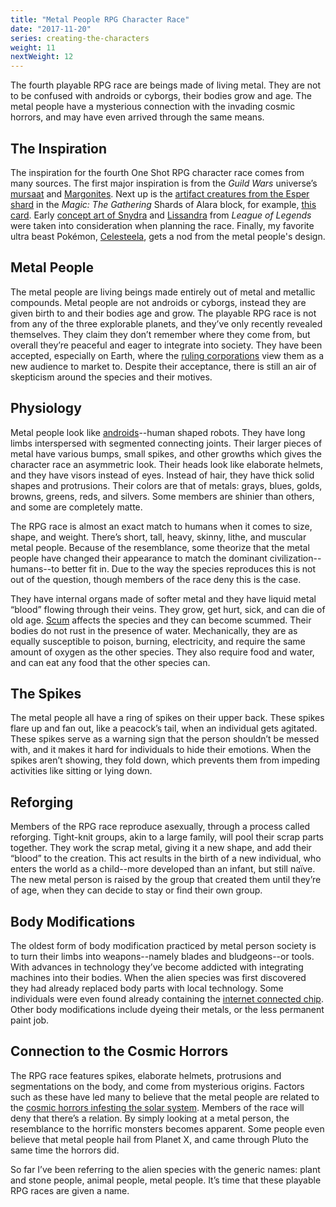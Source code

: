 ```yaml
---
title: "Metal People RPG Character Race"
date: "2017-11-20"
series: creating-the-characters
weight: 11
nextWeight: 12
---
```


The fourth playable RPG race are beings made of living metal. They are not to be confused with androids or cyborgs, their bodies grow and age. The metal people have a mysterious connection with the invading cosmic horrors, and may have even arrived through the same means.<!--more-->

## The Inspiration
The inspiration for the fourth One Shot RPG character race comes from many sources. The first major inspiration is from the _Guild Wars_ universe’s [mursaat](https://wiki.guildwars.com/wiki/Mursaat) and [Margonites](https://wiki.guildwars.com/wiki/Margonite). Next up is the [artifact creatures from the Esper shard](http://gatherer.wizards.com/Pages/Search/Default.aspx?action=advanced&output=spoiler&method=visual&type=+[%22Artifact%22]+[%22Creature%22]&block=+[%22Shards%20of%20Alara%20Block%22]) in the _Magic: The Gathering_ Shards of Alara block, for example, [this card](http://gatherer.wizards.com/Pages/Card/Details.aspx?multiverseid=174888). Early [concept art of Snydra](https://zeronis.deviantart.com/art/Syndra-The-Dark-Sovereign-Ideation-Thumbnails-342605666) and [Lissandra](https://universe.leagueoflegends.com/en_US/champion/lissandra/?mv=image-gallery) from _League of Legends_ were taken into consideration when planning the race. Finally, my favorite ultra beast Pokémon, [Celesteela](https://serebii.net/pokedex-sm/797.shtml), gets a nod from the metal people's design.

## Metal People
The metal people are living beings made entirely out of metal and metallic compounds. Metal people are not androids or cyborgs, instead they are given birth to and their bodies age and grow. The playable RPG race is not from any of the three explorable planets, and they’ve only recently revealed themselves. They claim they don’t remember where they come from, but overall they’re peaceful and eager to integrate into society. They have been accepted, especially on Earth, where the [ruling corporations](/blog/creating-the-setting/planets-and-races/#earth) view them as a new audience to market to. Despite their acceptance, there is still an air of skepticism around the species and their motives.

## Physiology
Metal people look like [androids](/blog/creating-the-characters/robots-androids-cyborgs/#robots-and-androids)--human shaped robots. They have long limbs interspersed with segmented connecting joints. Their larger pieces of metal have various bumps, small spikes, and other growths which gives the character race an asymmetric look.  Their heads look like elaborate helmets, and they have visors instead of eyes. Instead of hair, they have thick solid shapes and protrusions. Their colors are that of metals: grays, blues, golds, browns, greens, reds, and silvers. Some members are shinier than others, and some are completely matte.

The RPG race is almost an exact match to humans when it comes to size, shape, and weight. There’s short, tall, heavy, skinny, lithe, and muscular metal people. Because of the resemblance, some theorize that the metal people have changed their appearance to match the dominant civilization--humans--to better fit in. Due to the way the species reproduces this is not out of the question, though members of the race deny this is the case.

They have internal organs made of softer metal and they have liquid metal “blood” flowing through their veins. They grow, get hurt, sick, and can die of old age. [Scum](/blog/creating-the-setting/expanding-upon-scum-and-horror/#scum) affects the species and they can become scummed. Their bodies do not rust in the presence of water. Mechanically, they are as equally susceptible to poison, burning, electricity, and require the same amount of oxygen as the other species. They also require food and water, and can eat any food that the other species can.

## The Spikes
The metal people all have a ring of spikes on their upper back. These spikes flare up and fan out, like a peacock’s tail, when an individual gets agitated. These spikes serve as a warning sign that the person shouldn’t be messed with, and it makes it hard for individuals to hide their emotions. When the spikes aren’t showing, they fold down, which prevents them from impeding activities like sitting or lying down.

## Reforging
Members of the RPG race reproduce asexually, through a process called reforging. Tight-knit groups, akin to a large family, will pool their scrap parts together. They work the scrap metal, giving it a new shape, and add their “blood” to the creation. This act results in the birth of a new individual, who enters the world as a child--more developed than an infant, but still naïve. The new metal person is raised by the group that created them until they’re of age, when they can decide to stay or find their own group.

## Body Modifications
The oldest form of body modification practiced by metal person society is to turn their limbs into weapons--namely blades and bludgeons--or tools. With advances in technology they’ve become addicted with integrating machines into their bodies. When the alien species was first discovered they had already replaced body parts with local technology. Some individuals were even found already containing the [internet connected chip](/blog/creating-the-characters/ai-and-internet/#the-chip). Other body modifications include dyeing their metals, or the less permanent paint job.

## Connection to the Cosmic Horrors
The RPG race features spikes, elaborate helmets, protrusions and segmentations on the body, and come from mysterious origins. Factors such as these have led many to believe that the metal people are related to the [cosmic horrors infesting the solar system](/blog/creating-the-setting/better-elevator-pitch/#the-pluto-factor). Members of the race will deny that there’s a relation. By simply looking at a metal person, the resemblance to the horrific monsters becomes apparent. Some people even believe that metal people hail from Planet X, and came through Pluto the same time the horrors did.

So far I’ve been referring to the alien species with the generic names: plant and stone people, animal people, metal people. It’s time that these playable RPG races are given a name.
